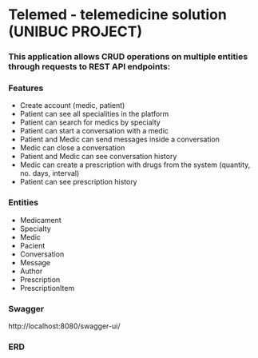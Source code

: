 # Telemed - telemedicine solution (UNIBUC PROJECT)

### This application allows CRUD operations on multiple entities through requests to REST API endpoints:

### Features

- Create account (medic, patient)
- Patient can see all specialities in the platform
- Patient can search for medics by specialty
- Patient can start a conversation with a medic
- Patient and Medic can send messages inside a conversation
- Medic can close a conversation
- Patient and Medic can see conversation history
- Medic can create a prescription with drugs from the system (quantity, no. days, interval)
- Patient can see prescription history

### Entities

- Medicament
- Specialty
- Medic
- Pacient
- Conversation
- Message
- Author
- Prescription
- PrescriptionItem

### Swagger

http://localhost:8080/swagger-ui/

### ERD
